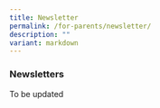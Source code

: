 ```yaml
---
title: Newsletter
permalink: /for-parents/newsletter/
description: ""
variant: markdown
---
```

### Newsletters


To be updated